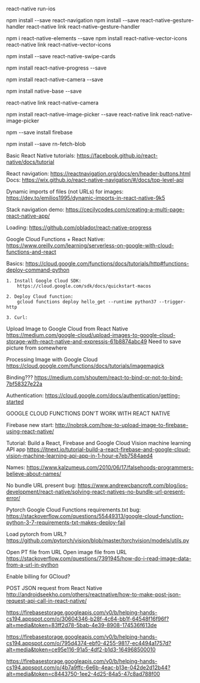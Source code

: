react-native run-ios


npm install --save react-navigation
npm install --save react-native-gesture-handler
react-native link react-native-gesture-handler

npm i react-native-elements --save
npm install react-native-vector-icons
react-native link react-native-vector-icons

npm install --save react-native-swipe-cards

npm install react-native-progress --save

npm install react-native-camera --save

npm install native-base --save

react-native link react-native-camera

npm install react-native-image-picker --save
react-native link react-native-image-picker

npm --save install firebase

npm install --save rn-fetch-blob

Basic React Native tutorials:
https://facebook.github.io/react-native/docs/tutorial

React navigation:
https://reactnavigation.org/docs/en/header-buttons.html
Docs:
https://wix.github.io/react-native-navigation/#/docs/top-level-api

Dynamic imports of files (not URLs) for images:
https://dev.to/emilios1995/dynamic-imports-in-react-native-9k5

Stack navigation demo:
https://cecilycodes.com/creating-a-multi-page-react-native-app/

Loading:
https://github.com/oblador/react-native-progress

Google Cloud Functions + React Native:
https://www.oreilly.com/learning/serverless-on-google-with-cloud-functions-and-react

Basics: https://cloud.google.com/functions/docs/tutorials/http#functions-deploy-command-python

	1. Install Google Cloud SDK: 
		https://cloud.google.com/sdk/docs/quickstart-macos 

	2. Deploy Cloud function:
		gcloud functions deploy hello_get --runtime python37 --trigger-http

	3. Curl:
		

Upload Image to Google Cloud from React Native
https://medium.com/google-cloud/upload-images-to-google-cloud-storage-with-react-native-and-expressjs-61b8874abc49
	Need to save picture from somewhere

Processing Image with Google Cloud
https://cloud.google.com/functions/docs/tutorials/imagemagick

Binding???
https://medium.com/shoutem/react-to-bind-or-not-to-bind-7bf58327e22a

Authentication:
https://cloud.google.com/docs/authentication/getting-started

GOOGLE CLOUD FUNCTIONS DON'T WORK WITH REACT NATIVE

Firebase new start:
http://nobrok.com/how-to-upload-image-to-firebase-using-react-native/

Tutorial: Build a React, Firebase and Google Cloud Vision machine learning API app
https://itnext.io/tutorial-build-a-react-firebase-and-google-cloud-vision-machine-learning-api-app-in-1-hour-e7eb7584aed4

Names:
https://www.kalzumeus.com/2010/06/17/falsehoods-programmers-believe-about-names/

No bundle URL present bug:
https://www.andrewcbancroft.com/blog/ios-development/react-native/solving-react-natives-no-bundle-url-present-error/

Pytorch Google Cloud Functions requirements.txt bug:
https://stackoverflow.com/questions/55449313/google-cloud-function-python-3-7-requirements-txt-makes-deploy-fail

Load pytorch from URL?
https://github.com/pytorch/vision/blob/master/torchvision/models/utils.py



Open PT file from URL
Open image file from URL
https://stackoverflow.com/questions/7391945/how-do-i-read-image-data-from-a-url-in-python

Enable billing for GCloud?

POST JSON request from React Native
http://androidseekho.com/others/reactnative/how-to-make-post-json-request-api-call-in-react-native/


https://firebasestorage.googleapis.com/v0/b/helping-hands-cs194.appspot.com/o/30604346-b28f-4c64-bb1f-64548f16f96f?alt=media&token=83ff2d78-5bab-4e39-8908-174536f613de

https://firebasestorage.googleapis.com/v0/b/helping-hands-cs194.appspot.com/o/795d4374-ebf0-4255-9817-ec4494a1757d?alt=media&token=ce95e116-91a5-4df2-b1d3-164968500010

https://firebasestorage.googleapis.com/v0/b/helping-hands-cs194.appspot.com/o/4b7a9ffc-6e6b-4eac-b13e-042de2d12b44?alt=media&token=c8443750-1ee2-4d25-84a5-47c8ad788f00
